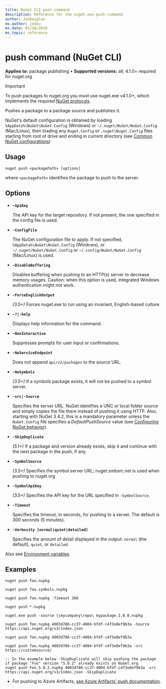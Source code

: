 ```yaml
---
title: NuGet CLI push command
description: Reference for the nuget.exe push command
author: JonDouglas
ms.author: jodou
ms.date: 01/18/2018
ms.topic: reference
---
```


# push command (NuGet CLI)

**Applies to:** package publishing &bullet; **Supported versions:** all; 4.1.0+ required for nuget.org

> [!Important]
> To push packages to nuget.org you must use nuget.exe v4.1.0+, which implements the required [NuGet protocols](../../api/nuget-protocols.md).

Pushes a package to a package source and publishes it.

NuGet's default configuration is obtained by loading `%AppData%\NuGet\NuGet.Config` (Windows) or `~/.nuget/NuGet/NuGet.Config` (Mac/Linux), then loading any `Nuget.Config` or `.nuget\Nuget.Config` files starting from root of drive and ending in current directory (see [Common NuGet configurations](../../consume-packages/configuring-nuget-behavior.md))

## Usage

```cli
nuget push <packagePath> [options]
```

where `<packagePath>` identifies the package to push to the server.

## Options

- **`-ApiKey`**

  The API key for the target repository. If not present,  the one specified in the config file is used.

- **`-ConfigFile`**

  The NuGet configuration file to apply. If not specified, `%AppData%\NuGet\NuGet.Config` (Windows), or `~/.nuget/NuGet/NuGet.Config` or `~/.config/NuGet/NuGet.Config` (Mac/Linux) is used.

- **`-DisableBuffering`**

  Disables buffering when pushing to an HTTP(s) server to decrease memory usages. Caution: when this option is used, integrated Windows authentication might not work.

- **`-ForceEnglishOutput`**

  *(3.5+)* Forces nuget.exe to run using an invariant, English-based culture.

- **`-?|-help`**

  Displays help information for the command.

- **`-NonInteractive`**

  Suppresses prompts for user input or confirmations.

- **`-NoServiceEndpoint`**

  Does not append `api/v2/packages` to the source URL.

- **`-NoSymbols`**

  *(3.5+)* If a symbols package exists, it will not be pushed to a symbol server.

- **`-src|-Source`**

  Specifies the server URL. NuGet identifies a UNC or local folder source and simply copies the file there instead of pushing it using HTTP.  Also, starting with NuGet 3.4.2, this is a mandatory parameter unless the `NuGet.Config` file specifies a *DefaultPushSource* value (see [Configuring NuGet behavior](../../consume-packages/configuring-nuget-behavior.md)).

- **`-SkipDuplicate`**

  *(5.1+)* If a package and version already exists, skip it and continue with the next package in the push, if any.

- **`-SymbolSource`**

  *(3.5+)* Specifies the symbol server URL; nuget.smbsrc.net is used when pushing to nuget.org

- **`-SymbolApiKey`**

  *(3.5+)* Specifies the API key for the URL specified in `-SymbolSource`.

- **`-Timeout`**

  Specifies the timeout, in seconds, for pushing to a server. The default is 300 seconds (5 minutes).

- **`-Verbosity [normal|quiet|detailed]`**

  Specifies the amount of detail displayed in the output: `normal` (the default), `quiet`, or `detailed`.


Also see [Environment variables](cli-ref-environment-variables.md)

## Examples

```cli
nuget push foo.nupkg

nuget push foo.symbols.nupkg

nuget push foo.nupkg -Timeout 360

nuget push *.nupkg

nuget.exe push -source \\mycompany\repo\ mypackage.1.0.0.nupkg

nuget push foo.nupkg 4003d786-cc37-4004-bfdf-c4f3e8ef9b3a -Source https://api.nuget.org/v3/index.json

nuget push foo.nupkg 4003d786-cc37-4004-bfdf-c4f3e8ef9b3a

nuget push foo.nupkg 4003d786-cc37-4004-bfdf-c4f3e8ef9b3a -src https://customsource/

:: In the example below -SkipDuplicate will skip pushing the package if package "Foo" version "5.0.2" already exists on NuGet.org
nuget push Foo.5.0.2.nupkg 4003d786-cc37-4004-bfdf-c4f3e8ef9b3a -src https://api.nuget.org/v3/index.json -SkipDuplicate
```

- For pushing to Azure Artifacts, [see Azure Artifacts' push documentation](/azure/devops/artifacts/nuget/publish#publish-packages). 
